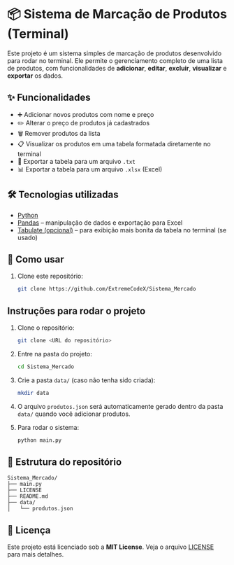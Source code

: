 # 📦 Sistema de Marcação de Produtos (Terminal)

Este projeto é um sistema simples de marcação de produtos desenvolvido para rodar no terminal. Ele permite o gerenciamento completo de uma lista de produtos, com funcionalidades de **adicionar**, **editar**, **excluir**, **visualizar** e **exportar** os dados.

## ✨ Funcionalidades

- ➕ Adicionar novos produtos com nome e preço  
- ✏️ Alterar o preço de produtos já cadastrados  
- 🗑️ Remover produtos da lista  
- 📋 Visualizar os produtos em uma tabela formatada diretamente no terminal  
- 📄 Exportar a tabela para um arquivo `.txt`  
- 📊 Exportar a tabela para um arquivo `.xlsx` (Excel)

## 🛠️ Tecnologias utilizadas

- [Python](https://www.python.org/)
- [Pandas](https://pandas.pydata.org/) – manipulação de dados e exportação para Excel
- [Tabulate (opcional)](https://pypi.org/project/tabulate/) – para exibição mais bonita da tabela no terminal (se usado)

## 🚀 Como usar

1. Clone este repositório:
   ```bash
   git clone https://github.com/ExtremeCodeX/Sistema_Mercado

## Instruções para rodar o projeto

1. Clone o repositório:

   ```bash
   git clone <URL do repositório>
   ```

2. Entre na pasta do projeto:

   ```bash
   cd Sistema_Mercado
   ```

3. Crie a pasta `data/` (caso não tenha sido criada):

   ```bash
   mkdir data
   ```

4. O arquivo `produtos.json` será automaticamente gerado dentro da pasta `data/` quando você adicionar produtos.

5. Para rodar o sistema:

   ```bash
   python main.py
   ```

## 📁 Estrutura do repositório

```
Sistema_Mercado/
├── main.py
├── LICENSE
├── README.md
├── data/
│   └── produtos.json
```

## 📝 Licença

Este projeto está licenciado sob a **MIT License**. Veja o arquivo [LICENSE](LICENSE) para mais detalhes.

